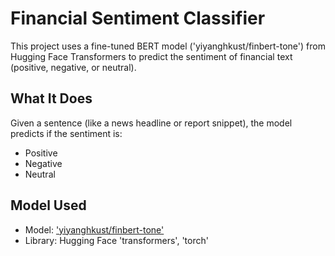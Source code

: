 # Financial Sentiment Classifier 
This project uses a fine-tuned BERT model ('yiyanghkust/finbert-tone') from Hugging Face Transformers to predict the sentiment of financial text (positive, negative, or neutral).

## What It Does
Given a sentence (like a news headline or report snippet), the model predicts if the sentiment is:
- Positive
- Negative
- Neutral

## Model Used 
- Model:
['yiyanghkust/finbert-tone'](https://huggingface.co/yiyanghkust/finbert-tone)
- Library: Hugging Face 'transformers', 'torch'